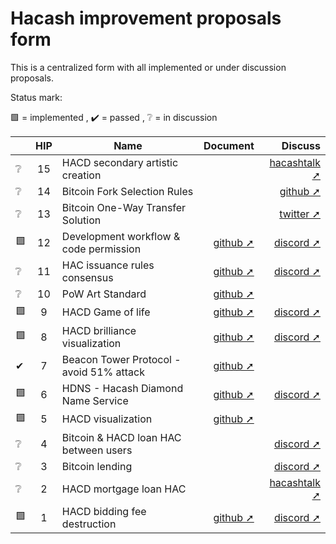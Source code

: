 Hacash improvement proposals form
===

This is a centralized form with all implemented or under discussion proposals.


Status mark:

🟩 = implemented , ✔️ = passed , ❔ = in discussion


| |HIP|Name|Document|Discuss|
|---|:---:|---|---:|---:|
|❔|15|HACD secondary artistic creation| |[hacashtalk ➚](https://hacashtalk.com/t/hip15-hacd-secondary-artistic-creation-signature-engraving-and-erasure/184)|
|❔|14|Bitcoin Fork Selection Rules| |[github ➚](https://github.com/hacash/paper/blob/master/HIP/currency/bitcoin_fork_selection_rules.cn.md)|
|❔|13|Bitcoin One-Way Transfer Solution| |[twitter ➚](https://twitter.com/HacashCom/status/1651465484511121409?s=20)|
|🟩|12|Development workflow & code permission|[github ➚](https://github.com/hacash/paper/blob/master/HIP/development/HIP-12_Hacash_development_workflow_and_code_permission.pdf)|[discord ➚](https://discord.com/channels/757976908653920299/844038285260619797/1080030124965122098)|
|❔|11|HAC issuance rules consensus|[github ➚](https://github.com/hacash/paper/blob/master/HIP/currency/HAC_currency_issuance_rules_consensus_proposal.pdf)|[discord ➚](https://discord.com/channels/757976908653920299/844038285260619797/1077972477357072494)|
|❔|10|PoW Art Standard|[github ➚](https://github.com/hacash/paper/blob/master/HIP/diamond/PoW_Art_Standard.mediawiki)| |
|🟩|9|HACD Game of life|[github ➚](https://github.com/hacash/paper/blob/master/HIP/diamond/hacd_game_of_life.pdf)|[discord ➚](https://discord.com/channels/757976908653920299/844038285260619797/1044241318966198332)|
|🟩|8|HACD brilliance visualization|[github ➚](https://github.com/hacash/paper/blob/master/HIP/diamond/hacd_brilliance_visualization.md)|[discord ➚](https://discord.com/channels/757976908653920299/802807729584209920/1016212561017970709)|
|✔|7|Beacon Tower Protocol - avoid 51% attack|[github ➚](https://github.com/hacash/paper/blob/master/HIP/protocol/PoW_of_avoid_51_percent_attack.en.md)| |
|🟩|6|HDNS - Hacash Diamond Name Service|[github ➚](https://github.com/hacash/paper/blob/master/HIP/diamond/diamond_name_service.md)|[discord ➚](https://discord.com/channels/757976908653920299/844038285260619797/905760527945433118)|
|🟩|5|HACD visualization|[github ➚](https://github.com/hacash/paper/blob/master/HIP/diamond/DiamondVisualization.en.mediawiki)| |
|❔|4|Bitcoin & HACD loan HAC between users| |[discord ➚](https://discord.com/channels/757976908653920299/844038285260619797/845574697966108672)|
|❔|3|Bitcoin lending| |[discord ➚](https://discord.com/channels/757976908653920299/844038285260619797/845468880041541632)|
|❔|2|HACD mortgage loan HAC| |[hacashtalk ➚](https://hacashtalk.com/t/diamond-mortgage-loan-proposal/117)|
|🟩|1|HACD bidding fee destruction|[github ➚](https://github.com/hacash/paper/blob/master/HIP/diamond/hacd_bidding_fee_destruction.md)|[discord ➚](https://discord.com/channels/757976908653920299/802807729584209920/816214555461812224)|
